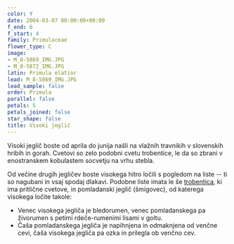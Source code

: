 ```yaml
---
color: Y
date: 2004-03-07 00:00:00+00:00
f_end: 6
f_start: 4
family: Primulaceae
flower_type: C
image:
- M_8-5869_IMG.JPG
- M_8-5872_IMG.JPG
latin: Primula elatior
lead: M_8-5869_IMG.JPG
lead_sample: false
order: Primula
parallel: false
petals: 5
petals_joined: false
star_shape: false
title: Visoki jeglič
---
```

Visoki jeglič boste od aprila do junija našli na vlažnih travnikih v slovenskih hribih in gorah. Cvetovi so zelo podobni cvetu trobentice, le da so zbrani v enostranskem kobulastem socvetju na vrhu stebla.

Od večine drugih jegličev boste visokega hitro ločili s pogledom na liste -- ti so nagubani in vsaj spodaj dlakavi. Podobne liste imata le še [trobentica](../primulavulgaris/), ki ima pritlične cvetove, in pomladanski jeglič (šmigovec), od katerega visokega ločite takole:

-   Venec visokega jegliča je bledorumen, venec pomladanskega pa živorumen s petimi rdeče-rumenimi lisami v goltu.
-   Čaša pomladanskega jegliča je napihnjena in odmaknjena od venčne cevi, čaša visokega jegliča pa ozka in prilegla ob venčno cev.
